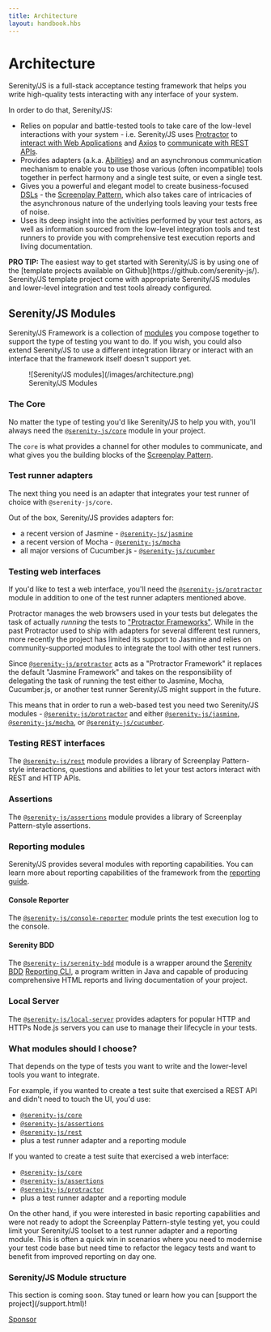 ```yaml
---
title: Architecture
layout: handbook.hbs
---
```

# Architecture

Serenity/JS is a full-stack acceptance testing framework that helps you write high-quality tests interacting with any interface of your system.

In order to do that, Serenity/JS:
- Relies on popular and battle-tested tools to take care of the low-level interactions with your system - i.e. Serenity/JS uses [Protractor](https://github.com/angular/protractor) to [interact with Web Applications](/modules/protractor) and [Axios](https://github.com/axios/axios) to [communicate with REST APIs](/modules/rest). 
- Provides adapters (a.k.a. [Abilities](/handbook/design/abilities.html)) and an asynchronous communication mechanism to enable you to use those various (often incompatible) tools together in perfect harmony and a single test suite, or even a single test.
- Gives you a powerful and elegant model to create business-focused [DSLs](https://en.wikipedia.org/wiki/Domain-specific_language) - the [Screenplay Pattern](/handbook/thinking-in-serenity-js/screenplay-pattern.html), which also takes care of intricacies of the asynchronous nature of the underlying tools leaving your tests free of noise. 
- Uses its deep insight into the activities performed by your test actors, as well as information sourced from the low-level integration tools and test runners to provide you with comprehensive test execution reports and living documentation.

<div class="pro-tip">
    <div class="icon"><i class="fas fa-lightbulb"></i></div>
    <div class="text"><p><strong>PRO TIP:</strong>
    The easiest way to get started with Serenity/JS is by using one of the [template projects available on Github](https://github.com/serenity-js/). Serenity/JS template project come with appropriate Serenity/JS modules and lower-level integration and test tools already configured.
    </p></div>
</div> 

## Serenity/JS Modules

Serenity/JS Framework is a collection of [modules](/modules) you compose together to support the type of testing you want to do.
If you wish, you could also extend Serenity/JS to use a different integration library or interact with an interface that the framework itself doesn't support yet.

<figure>
![Serenity/JS modules](/images/architecture.png)
    <figcaption><span>Serenity/JS Modules</span></figcaption>
</figure>

### The Core

No matter the type of testing you'd like Serenity/JS to help you with, you'll always need the [`@serenity-js/core`](/modules/core) module
in your project.

The `core` is what provides a channel for other modules to communicate, and what gives you the building blocks of the [Screenplay Pattern](/handbook/thinking-in-serenity-js/screenplay-pattern.html).

### Test runner adapters

The next thing you need is an adapter that integrates your test runner of choice with `@serenity-js/core`.

Out of the box, Serenity/JS provides adapters for:
- a recent version of Jasmine - [`@serenity-js/jasmine`](/modules/jasmine)
- a recent version of Mocha - [`@serenity-js/mocha`](/modules/mocha)
- all major versions of Cucumber.js - [`@serenity-js/cucumber`](/modules/cucumber)

### Testing web interfaces

If you'd like to test a web interface, you'll need the [`@serenity-js/protractor`](/modules/protractor) module
in addition to one of the test runner adapters mentioned above.

Protractor manages the web browsers used in your tests but delegates the task of actually _running_ the tests to ["Protractor Frameworks"](https://github.com/angular/protractor/blob/master/docs/frameworks.md). While in the past Protractor used to ship with adapters for several different test runners, more recently the project has limited its support to Jasmine and relies on community-supported modules to integrate the tool with other test runners.
 
Since [`@serenity-js/protractor`](/modules/protractor) acts as a "Protractor Framework" it replaces the default "Jasmine Framework" and takes on the responsibility of delegating the task of running the test either to Jasmine, Mocha, Cucumber.js, or another test runner Serenity/JS might support in the future.

This means that in order to run a web-based test you need two Serenity/JS modules - [`@serenity-js/protractor`](/modules/protractor) and either [`@serenity-js/jasmine`](/modules/jasmine), [`@serenity-js/mocha`](/modules/mocha), or [`@serenity-js/cucumber`](/modules/cucumber).

### Testing REST interfaces

The [`@serenity-js/rest`](/modules/rest) module provides a library of Screenplay Pattern-style interactions, questions and abilities to let your test actors interact with REST and HTTP APIs.

### Assertions

The [`@serenity-js/assertions`](/modules/assertions) module provides a library of Screenplay Pattern-style assertions.

### Reporting modules

Serenity/JS provides several modules with reporting capabilities.
You can learn more about reporting capabilities of the framework from the [reporting guide](/handbook/reporting/).

#### Console Reporter

The [`@serenity-js/console-reporter`](/modules/console-reporter) module prints the test execution log to the console.

#### Serenity BDD

The [`@serenity-js/serenity-bdd`](/modules/serenity-bdd) module is a wrapper around the [Serenity BDD](https://github.com/serenity-bdd/) [Reporting CLI](https://github.com/serenity-bdd/serenity-cli), a program written in Java and capable of producing comprehensive HTML reports and living documentation of your project.

### Local Server

The [`@serenity-js/local-server`](/modules/local-server) provides adapters for popular HTTP and HTTPs Node.js servers you can use to manage their lifecycle in your tests.

### What modules should I choose?

That depends on the type of tests you want to write and the lower-level tools you want to integrate.

For example, if you wanted to create a test suite that exercised a REST API and didn't need to touch the UI, you'd use:
- [`@serenity-js/core`](/modules/core)
- [`@serenity-js/assertions`](/modules/assertions)
- [`@serenity-js/rest`](/modules/rest)
- plus a test runner adapter and a reporting module

If you wanted to create a test suite that exercised a web interface:
- [`@serenity-js/core`](/modules/core)
- [`@serenity-js/assertions`](/modules/assertions)
- [`@serenity-js/protractor`](/modules/rest)
- plus a test runner adapter and a reporting module

On the other hand, if you were interested in basic reporting capabilities and were not ready to adopt the Screenplay Pattern-style testing yet, you could limit your Serenity/JS toolset to a test runner adapter and a reporting module. This is often a quick win in scenarios where you need to modernise your test code base but need time to refactor the legacy tests and want to benefit from improved reporting on day one.

### Serenity/JS Module structure

<div class="pro-tip">
    <div class="icon"><i class="fas fa-tools"></i></div>
    <div class="text">
        <p>
            This section is coming soon. Stay tuned or learn how you can [support the project](/support.html)!
        </p>
        <p><a class="github-button" href="https://github.com/sponsors/serenity-js" data-icon="octicon-heart" data-size="large" aria-label="Sponsor Serenity/JS on GitHub">Sponsor</a></p>
    </div>
</div>
